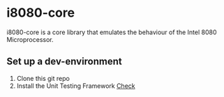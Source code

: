 # i8080-core
i8080-core is a core library that emulates the behaviour of the Intel 8080 Microprocessor.

## Set up a dev-environment

1. Clone this git repo
2. Install the Unit Testing Framework [Check](https://libcheck.github.io/check/web/install.html#yum)